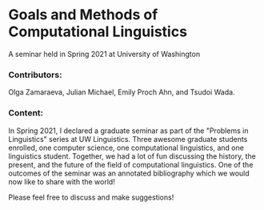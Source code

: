 
# Goals and Methods of Computational Linguistics

A seminar held in Spring 2021 at University of Washington

### Contributors:

Olga Zamaraeva, Julian Michael, Emily Proch Ahn, and Tsudoi Wada.

### Content:

In Spring 2021, I declared a graduate seminar as part of the "Problems in Linguistics" series at UW Linguistics. Three awesome graduate students enrolled, one computer science, one computational linguistics, and one linguistics student. Together, we had a lot of fun discussing the history, the present, and the future of the field of computational linguistics. One of the outcomes of the seminar was an annotated bibliography which we would now like to share with the world!

Please feel free to discuss and make suggestions! 

